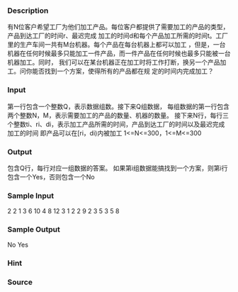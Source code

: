 
### Description
有N位客户希望工厂为他们加工产品。每位客户都提供了需要加工的产品的类型，产品到达工厂的时间r、最迟完成
加工的时间d和每个产品加工所需的时间t。工厂里的生产车间一共有M台机器。每个产品在每台机器上都可以加工
，但是，一台机器在任何时候最多只能加工一件产品，而一件产品在任何时候也最多只能被一台机器加工。同时，
我们可以在某台机器正在加工时将工作打断，换另一个产品加工。问你能否找到一个方案，使得所有的产品都在规
定的时间内完成加工？
### Input
第一行包含一个整数Q，表示数据组数。接下来Q组数据，
每组数据的第一行包含两个整数N，M，表示需要加工的产品的数量、机器的数量。
接下来N行，每行三个整数ti、ri、di，表示加工产品所需的时间，产品到达工厂的时间以及最迟完成加工的时间
即产品可以在[ri，di)内被加工
1<=N<=300，1<=M<=300
### Output
包含Q行，每行对应一组数据的答案。
如果第i组数据能搞找到一个方案，则第i行包含一个Yes，否则包含一个No
### Sample Input
2
2 1
3 6 10
4 8 12
3 1
2 2 9
2 3 5
3 5 8
### Sample Output
No
Yes
### Hint

### Source
